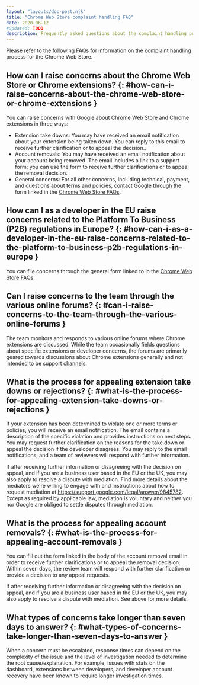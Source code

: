 ```yaml
---
layout: "layouts/doc-post.njk"
title: "Chrome Web Store complaint handling FAQ"
date: 2020-06-12
#updated: TODO
description: Frequently asked questions about the complaint handling process for the Chrome Web Store.
---
```


Please refer to the following FAQs for information on the complaint handling process for the Chrome
Web Store.

## How can I raise concerns about the Chrome Web Store or Chrome extensions? {: #how-can-i-raise-concerns-about-the-chrome-web-store-or-chrome-extensions }

You can raise concerns with Google about Chrome Web Store and Chrome extensions in three ways:

- Extension take downs: You may have received an email notification about your extension being taken
  down. You can reply to this email to receive further clarification or to appeal the decision..
- Account removals: You may have received an email notification about your account being removed.
  The email includes a link to a support form; you can use the form to receive further
  clarifications or to appeal the removal decision.
- General concerns: For all other concerns, including technical, payment, and questions about terms
  and policies, contact Google through the form linked in the [Chrome Web Store FAQs][cwsfaq-support].

## How can I as a developer in the EU raise concerns related to the Platform To Business (P2B) regulations in Europe? {: #how-can-i-as-a-developer-in-the-eu-raise-concerns-related-to-the-platform-to-business-p2b-regulations-in-europe }

You can file concerns through the general form linked to in the [Chrome Web Store FAQs][cwsfaq-p2b].

## Can I raise concerns to the team through the various online forums? {: #can-i-raise-concerns-to-the-team-through-the-various-online-forums }

The team monitors and responds to various online forums where Chrome extensions are discussed. While
the team occasionally fields questions about specific extensions or developer concerns, the forums
are primarily geared towards discussions about Chrome extensions generally and not intended to be
support channels.

## What is the process for appealing extension take downs or rejections? {: #what-is-the-process-for-appealing-extension-take-downs-or-rejections }

If your extension has been determined to violate one or more terms or policies, you will receive an
email notification. The email contains a description of the specific violation and provides
instructions on next steps. You may request further clarification on the reasons for the take down
or appeal the decision if the developer disagrees. You may reply to the email notifications, and a
team of reviewers will respond with further information.

If after receiving further information or disagreeing with the decision on appeal, and if you are a
business user based in the EU or the UK, you may also apply to resolve a dispute with mediation.
Find more details about the mediators we're willing to engage with and instructions about how to
request mediation at https://support.google.com/legal/answer/9845782. Except as required by
applicable law, mediation is voluntary and neither you nor Google are obliged to settle disputes
through mediation.

## What is the process for appealing account removals? {: #what-is-the-process-for-appealing-account-removals }

You can fill out the form linked in the body of the account removal email in order to receive
further clarifications or to appeal the removal decision. Within seven days, the review team will
respond with further clarification or provide a decision to any appeal requests.

If after receiving further information or disagreeing with the decision on appeal, and if you are a
business user based in the EU or the UK, you may also apply to resolve a dispute with mediation. See
above for more details.

## What types of concerns take longer than seven days to answer? {: #what-types-of-concerns-take-longer-than-seven-days-to-answer }

When a concern must be escalated, response times can depend on the complexity of the issue and the
level of investigation needed to determine the root cause/explanation. For example, issues with
stats on the dashboard, extensions between developers, and developer account recovery have been
known to require longer investigation times.

[cwsfaq-support]: /docs/webstore/faq/#additional-troubleshooting
[cwsfaq-p2b]: /docs/webstore/faq/#how-can-i-raise-p2b-concerns
